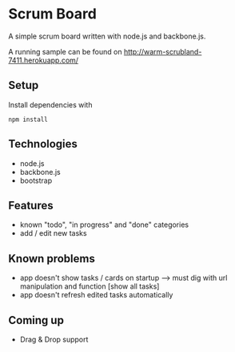 # Scrum Board
A simple scrum board written with node.js and backbone.js.

A running sample can be found on http://warm-scrubland-7411.herokuapp.com/

## Setup
Install dependencies with

```
npm install
```

## Technologies
- node.js
- backbone.js
- bootstrap

## Features
- known "todo", "in progress" and "done" categories
- add / edit new tasks

## Known problems
- app doesn't show tasks / cards on startup --> must dig with url manipulation and function [show all tasks]
- app doesn't refresh edited tasks automatically

## Coming up
- Drag & Drop support